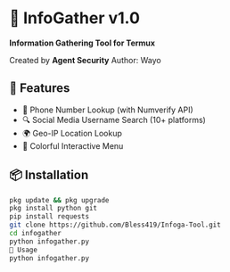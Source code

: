 # 🐙 InfoGather v1.0
**Information Gathering Tool for Termux**

Created by **Agent Security**
Author: Wayo

## 🎯 Features
- 📱 Phone Number Lookup (with Numverify API)
- 🔍 Social Media Username Search (10+ platforms)
- 🌍 Geo-IP Location Lookup
- 🎨 Colorful Interactive Menu

## 📦 Installation
```bash
pkg update && pkg upgrade
pkg install python git
pip install requests
git clone https://github.com/Bless419/Infoga-Tool.git
cd infogather
python infogather.py
🚀 Usage
python infogather.py
